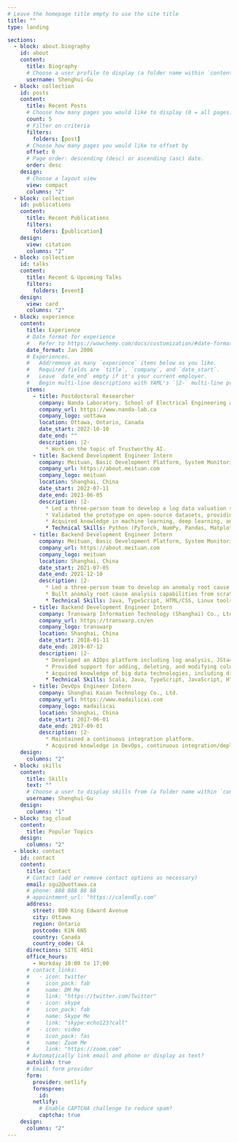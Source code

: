 ```yaml
---
# Leave the homepage title empty to use the site title
title: ""
type: landing

sections:
  - block: about.biography
    id: about
    content:
      title: Biography
      # Choose a user profile to display (a folder name within `content/authors/`)
      username: Shenghui-Gu
  - block: collection
    id: posts
    content:
      title: Recent Posts
      # Choose how many pages you would like to display (0 = all pages)
      count: 5
      # Filter on criteria
      filters:
        folders: [post]
      # Choose how many pages you would like to offset by
      offset: 0
      # Page order: descending (desc) or ascending (asc) date.
      order: desc
    design:
      # Choose a layout view
      view: compact
      columns: "2"
  - block: collection
    id: publications
    content:
      title: Recent Publications
      filters:
        folders: [publication]
    design:
      view: citation
      columns: "2"
  - block: collection
    id: talks
    content:
      title: Recent & Upcoming Talks
      filters:
        folders: [event]
    design:
      view: card
      columns: "2"
  - block: experience
    content:
      title: Experience
      # Date format for experience
      #   Refer to https://wowchemy.com/docs/customization/#date-format
      date_format: Jan 2006
      # Experiences.
      #   Add/remove as many `experience` items below as you like.
      #   Required fields are `title`, `company`, and `date_start`.
      #   Leave `date_end` empty if it's your current employer.
      #   Begin multi-line descriptions with YAML's `|2-` multi-line prefix.
      items:
        - title: Postdoctoral Researcher
          company: Nanda Laboratory, School of Electrical Engineering and Computer Science, University of Ottawa
          company_url: https://www.nanda-lab.ca
          company_logo: uottawa
          location: Ottawa, Ontario, Canada
          date_start: 2022-10-10
          date_end: ""
          description: |2-
            * Work on the topic of Trustworthy AI.
        - title: Backend Development Engineer Intern
          company: Meituan, Basic Development Platform, System Monitoring Team
          company_url: https://about.meituan.com
          company_logo: meituan
          location: Shanghai, China
          date_start: 2022-07-11
          date_end: 2023-06-05
          description: |2-
            * Led a three-person team to develop a log data valuation system utilizing deep learning and explainable artificial intelligence technologies.
            * Validated the prototype on open-source datasets, providing the foundation for the team to save costs on log data storage and analysis.
            * Acquired knowledge in machine learning, deep learning, and explainable artificial intelligence.
            * Technical Skills: Python (PyTorch, NumPy, Pandas, Matplotlib, etc.), Linux tools, Git.
        - title: Backend Development Engineer Intern
          company: Meituan, Basic Development Platform, System Monitoring Team
          company_url: https://about.meituan.com
          company_logo: meituan
          location: Shanghai, China
          date_start: 2021-07-05
          date_end: 2021-12-10
          description: |2-
            * Led a three-person team to develop an anomaly root cause analysis system utilizing multiple monitoring data sources and deployed the system in a production environment.
            * Built anomaly root cause analysis capabilities from scratch for the team at the company.
            * Technical Skills: Java, TypeScript, HTML/CSS, Linux tools, Git.
        - title: Backend Development Engineer Intern
          company: Transwarp Information Technology (Shanghai) Co., Ltd., Infrastructure Department
          company_url: https://transwarp.cn/en
          company_logo: transwarp
          location: Shanghai, China
          date_start: 2018-01-11
          date_end: 2019-07-12
          description: |2-
            * Developed an AIOps platform including log analysis, JStack analysis, and operational knowledge base.
            * Provided support for adding, deleting, and modifying columns in database tables for a distributed columnar database.
            * Acquired knowledge of big data technologies, including distributed architecture and database principles.
            * Technical Skills: Scala, Java, TypeScript, JavaScript, HTML/CSS, Linux tools, Git.
        - title: DevOps Engineer Intern
          company: Shanghai Kaian Technology Co., Ltd.
          company_url: https://www.madailicai.com
          company_logo: madailicai
          location: Shanghai, China
          date_start: 2017-06-01
          date_end: 2017-09-01
          description: |2-
            * Maintained a continuous integration platform.
            * Acquired knowledge in DevOps, continuous integration/deployment.
    design:
      columns: "2"
  - block: skills
    content:
      title: Skills
      text: ""
      # Choose a user to display skills from (a folder name within `content/authors/`)
      username: Shenghui-Gu
    design:
      columns: "1"
  - block: tag_cloud
    content:
      title: Popular Topics
    design:
      columns: "2"
  - block: contact
    id: contact
    content:
      title: Contact
      # Contact (add or remove contact options as necessary)
      email: sgu2@uottawa.ca
      # phone: 888 888 88 88
      # appointment_url: "https://calendly.com"
      address:
        street: 800 King Edward Avenue
        city: Ottawa
        region: Ontario
        postcode: K1N 6N5
        country: Canada
        country_code: CA
      directions: SITE 4051
      office_hours:
        - Workday 10:00 to 17:00
      # contact_links:
      #   - icon: twitter
      #     icon_pack: fab
      #     name: DM Me
      #     link: "https://twitter.com/Twitter"
      #   - icon: skype
      #     icon_pack: fab
      #     name: Skype Me
      #     link: "skype:echo123?call"
      #   - icon: video
      #     icon_pack: fas
      #     name: Zoom Me
      #     link: "https://zoom.com"
      # Automatically link email and phone or display as text?
      autolink: true
      # Email form provider
      form:
        provider: netlify
        formspree:
          id:
        netlify:
          # Enable CAPTCHA challenge to reduce spam?
          captcha: true
    design:
      columns: "2"
---
```

